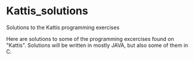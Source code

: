 # Kattis_solutions
Solutions to the Kattis programming exercises

Here are solutions to some of the programming excercises found on "Kattis". 
Solutions will be written in mostly JAVA, but also some of them in C.
